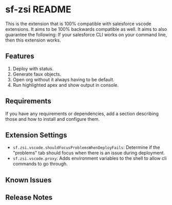 # sf-zsi README

This is the extension that is 100% compatible with salesforce vscode extensions. It aims to be 100% backwards compatible as well. It aims to also guarantee the following: If your salesforce CLI works on your command line, then this extension works.

## Features

1) Deploy with status.
2) Generate faux objects.
3) Open org without it always having to be default.
4) Run highlighted apex and show output in console.

## Requirements

If you have any requirements or dependencies, add a section describing those and how to install and configure them.

## Extension Settings

* `sf.zsi.vscode.shouldFocusProblemsWhenDeployFails`: Determine if the "problems" tab should focus when there is an issue during deployment.
* `sf.zsi.vscode.proxy`: Adds environment variables to the shell to allow cli commands to go through.

## Known Issues

## Release Notes